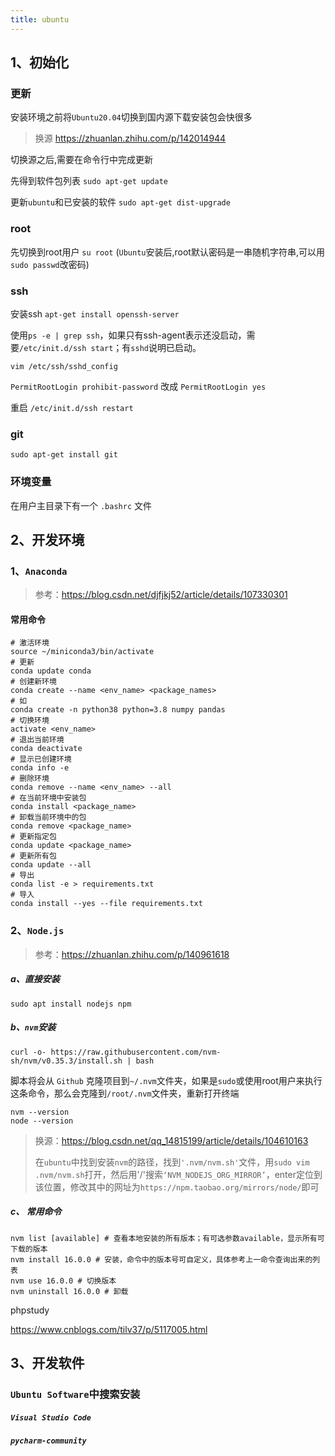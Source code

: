 ```yaml
---
title: ubuntu
---
```


## 1、初始化

### 更新

安装环境之前将`Ubuntu20.04`切换到国内源下载安装包会快很多

> 换源 https://zhuanlan.zhihu.com/p/142014944

切换源之后,需要在命令行中完成更新

先得到软件包列表  `sudo apt-get update`

更新`ubuntu`和已安装的软件 `sudo apt-get dist-upgrade`

### root

先切换到root用户 `su root` (`Ubuntu`安装后,root默认密码是一串随机字符串,可以用`sudo passwd`改密码)

### ssh

安装ssh `apt-get install openssh-server`

使用`ps -e | grep ssh`，如果只有ssh-agent表示还没启动，需要`/etc/init.d/ssh start`；有`sshd`说明已启动。

`vim /etc/ssh/sshd_config`

`PermitRootLogin prohibit-password`  改成  `PermitRootLogin yes`

重启  `/etc/init.d/ssh restart `

### git

```shell
sudo apt-get install git
```

### 环境变量

在用户主目录下有一个 `.bashrc` 文件

## 2、开发环境

### 1、`Anaconda`

> 参考：https://blog.csdn.net/djfjkj52/article/details/107330301

#### 常用命令

```shell
# 激活环境
source ~/miniconda3/bin/activate
# 更新
conda update conda 
# 创建新环境
conda create --name <env_name> <package_names>
# 如
conda create -n python38 python=3.8 numpy pandas
# 切换环境
activate <env_name>
# 退出当前环境
conda deactivate 
# 显示已创建环境
conda info -e 
# 删除环境
conda remove --name <env_name> --all 
# 在当前环境中安装包
conda install <package_name>
# 卸载当前环境中的包
conda remove <package_name>
# 更新指定包
conda update <package_name>
# 更新所有包
conda update --all
# 导出
conda list -e > requirements.txt 
# 导入
conda install --yes --file requirements.txt 
```

###  2、`Node.js`

> 参考：https://zhuanlan.zhihu.com/p/140961618

##### a、直接安装

```shell
sudo apt install nodejs npm
```

##### b、`nvm`安装

```shell
curl -o- https://raw.githubusercontent.com/nvm-sh/nvm/v0.35.3/install.sh | bash
```

脚本将会从 `Github` 克隆项目到`~/.nvm`文件夹，如果是`sudo`或使用root用户来执行这条命令，那么会克隆到`/root/.nvm`文件夹，重新打开终端

```shell
nvm --version
node --version
```

> 换源：https://blog.csdn.net/qq_14815199/article/details/104610163
>
> 在`ubuntu`中找到安装`nvm`的路径，找到`'.nvm/nvm.sh'`文件，用`sudo vim .nvm/nvm.sh`打开，然后用'/'搜索`‘NVM_NODEJS_ORG_MIRROR’`，enter定位到该位置，修改其中的网址为`https://npm.taobao.org/mirrors/node/`即可

##### c、 常用命令

```shell
nvm list [available] # 查看本地安装的所有版本；有可选参数available，显示所有可下载的版本
nvm install 16.0.0 # 安装，命令中的版本号可自定义，具体参考上一命令查询出来的列表
nvm use 16.0.0 # 切换版本
nvm uninstall 16.0.0 # 卸载
```

phpstudy

https://www.cnblogs.com/tilv37/p/5117005.html

## 3、开发软件

### `Ubuntu Software`中搜索安装

##### `Visual Studio Code`

##### `pycharm-community`

